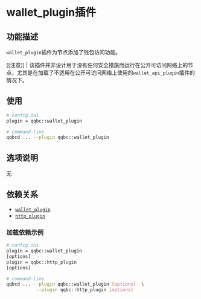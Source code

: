 # wallet_plugin插件

## 功能描述

`wallet_plugin`插件为节点添加了钱包访问功能。

[[注意]]
| 该插件并非设计用于没有任何安全措施而运行在公开可访问网络上的节点，尤其是在加载了不适用在公开可访问网络上使用的`wallet_api_plugin`插件的情况下。

## 使用

```sh
# config.ini
plugin = qqbc::wallet_plugin

# command-line
qqbcd ... --plugin qqbc::wallet_plugin
```

## 选项说明

无

## 依赖关系

* [`wallet_plugin`](../wallet_plugin/index.md)
* [`http_plugin`](../http_plugin/index.md)

### 加载依赖示例

```sh
# config.ini
plugin = qqbc::wallet_plugin
[options]
plugin = qqbc::http_plugin
[options]

# command-line
qqbcd ... --plugin qqbc::wallet_plugin [options]  \
           --plugin qqbc::http_plugin [options]
```
